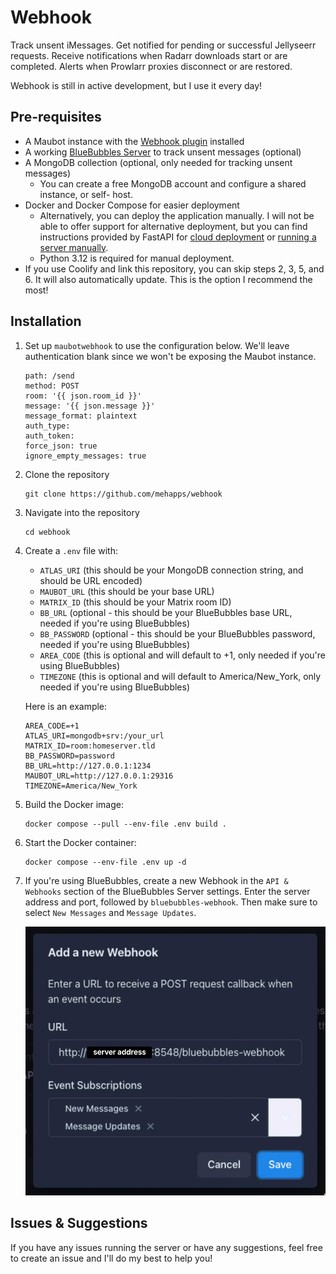 # Webhook

Track unsent iMessages.
Get notified for pending or successful Jellyseerr requests.
Receive notifications when Radarr downloads start or are completed.
Alerts when Prowlarr proxies disconnect or are restored.


Webhook is still in active development, but I use it every day!

## Pre-requisites
- A Maubot instance with the [Webhook plugin](https://github.com/jkhsjdhjs/maubot-webhook) installed
- A working [BlueBubbles Server](https://bluebubbles.app/downloads/server/) to track unsent messages (optional)
- A MongoDB collection (optional, only needed for tracking unsent messages)
    - You can create a free MongoDB account and configure a shared instance, or self- host.
-  Docker and Docker Compose for easier deployment
    - Alternatively, you can deploy the application manually. I will not be able to offer support for alternative deployment, but you can find instructions provided by FastAPI for [cloud deployment](https://fastapi.tiangolo.com/deployment/cloud/) or [running a server manually](https://fastapi.tiangolo.com/deployment/manually/).
    - Python 3.12 is required for manual deployment.
- If you use Coolify and link this repository, you can skip steps 2, 3, 5, and 6. It will also automatically update. This is the option I recommend the most!
## Installation
1. Set up `maubotwebhook` to use the configuration below. We'll leave authentication blank since we won't be exposing the Maubot instance.

    ```
    path: /send
    method: POST
    room: '{{ json.room_id }}'
    message: '{{ json.message }}'
    message_format: plaintext
    auth_type:
    auth_token:
    force_json: true
    ignore_empty_messages: true
    ```

2. Clone the repository
    ```
    git clone https://github.com/mehapps/webhook
    ```

3. Navigate into the repository
    ```
    cd webhook
    ```

4. Create a `.env` file with:
    - `ATLAS_URI` (this should be your MongoDB connection string, and should be URL encoded)
    - `MAUBOT_URL` (this should be your base URL)
    - `MATRIX_ID` (this should be your Matrix room ID)
    - `BB_URL` (optional - this should be your BlueBubbles base URL, needed if you're using BlueBubbles)
    - `BB_PASSWORD` (optional - this should be your BlueBubbles password, needed if you're using BlueBubbles)
    - `AREA_CODE` (this is optional and will default to +1, only needed if you're using BlueBubbles)
    - `TIMEZONE` (this is optional and will default to America/New_York, only needed if you're using BlueBubbles)  

    Here is an example:
    ```
    AREA_CODE=+1
    ATLAS_URI=mongodb+srv:/your_url
    MATRIX_ID=room:homeserver.tld
    BB_PASSWORD=password
    BB_URL=http://127.0.0.1:1234
    MAUBOT_URL=http://127.0.0.1:29316
    TIMEZONE=America/New_York
    ```

5. Build the Docker image:
    ```
    docker compose --pull --env-file .env build .
    ```

6. Start the Docker container:
    ```
    docker compose --env-file .env up -d
    ```

7. If you're using BlueBubbles, create a new Webhook in the `API & Webhooks` section of the BlueBubbles Server settings. Enter the server address and port, followed by `bluebubbles-webhook`. Then make sure to select `New Messages` and `Message Updates`.

    ![Server configuration](./assets/SCR-20241204-200837.png)


## Issues & Suggestions

If you have any issues running the server or have any suggestions, feel free to create an issue and I'll do my best to help you! 